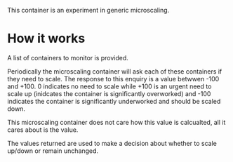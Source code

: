 This container is an experiment in generic microscaling.

How it works
============

A list of containers to monitor is provided.

Periodically the microscaling container will ask each of these
containers if they need to scale. The response to this enquiry is a
value betwwen -100 and +100. 0 indicates no need to scale while +100
is an urgent need to scale up (inidcates the container is
significantly overworked) and -100 indicates the container is
significantly underworked and should be scaled down.

This microscaling container does not care how this value is
calcualted, all it cares about is the value.

The values returned are used to make a decision about whether to scale
up/down or remain unchanged.
